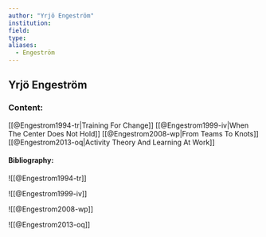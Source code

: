 ```yaml
---
author: "Yrjö Engeström"
institution:
field:
type:
aliases:
  - Engeström
---
```


## Yrjö Engeström

### Content:
[[@Engestrom1994-tr|Training For Change]]
[[@Engestrom1999-iv|When The Center Does Not Hold]]
[[@Engestrom2008-wp|From Teams To Knots]]
[[@Engestrom2013-oq|Activity Theory And Learning At Work]]

#### Bibliography:

![[@Engestrom1994-tr]]

![[@Engestrom1999-iv]]

![[@Engestrom2008-wp]]

![[@Engestrom2013-oq]]